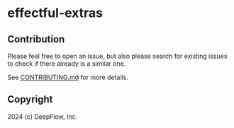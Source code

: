 # effectful-extras

## Contribution

Please feel free to open an issue, but also please search for existing issues to check if there already is a similar one.

See [CONTRIBUTING.md][CONTRIBUTING] for more details.

[CONTRIBUTING]: ./CONTRIBUTING.md

## Copyright

2024 (c) DeepFlow, Inc.
